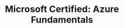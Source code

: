 ---
title: "Microsoft Certified: Azure Fundamentals"
skills: [Azure, Microsoft, Cloud Computing, Fundamentals]
badge: 'https://learn.microsoft.com/api/credentials/share/en-us/AdrianoAlbertLimadeAreaLeaoMuniz-8467/63D8C3A03D646AEC?sharingId=5EB531CDDCB43D72'
issued: 'February 02, 2024'
expires: 'Does not expire'
image: '/images/certifications/microsoft-certified-fundamentals-badge.svg'
---